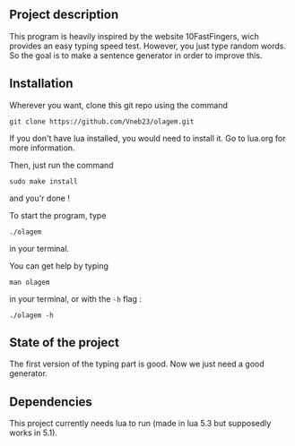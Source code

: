 ## Project description

This program is heavily inspired by the website 10FastFingers, wich provides an easy typing speed test. However, you just type random words. So the goal is to make a sentence generator in order to improve this.

## Installation

Wherever you want, clone this git repo using the command
```
git clone https://github.com/Vneb23/olagem.git
```

If you don't have lua installed, you would need to install it. Go to lua.org for more information.

Then, just run the  command
```
sudo make install
```
and you'r done !

To start the program, type
```
./olagem
```
in your terminal.

You can get help by typing
```
man olagem
```
in your terminal, or with the `-h` flag :
```
./olagem -h
```

## State of the project

The first version of the typing part is good. Now we just need a good generator.

## Dependencies

This project currently needs lua to run (made in lua 5.3 but supposedly works in 5.1).


